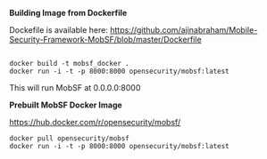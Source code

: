 **Building Image from Dockerfile**

Dockefile is available here: https://github.com/ajinabraham/Mobile-Security-Framework-MobSF/blob/master/Dockerfile

```

docker build -t mobsf_docker .
docker run -i -t -p 8000:8000 opensecurity/mobsf:latest

```

This will run MobSF at 0.0.0.0:8000

**Prebuilt MobSF Docker Image**

https://hub.docker.com/r/opensecurity/mobsf/
```
docker pull opensecurity/mobsf
docker run -i -t -p 8000:8000 opensecurity/mobsf:latest
```